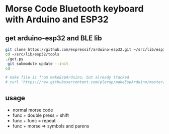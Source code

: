 # Morse Code Bluetooth keyboard with Arduino and ESP32

## get arduino-esp32 and BLE lib 
```bash
git clone https://github.com/espressif/arduino-esp32.git ~/src/lib/esp32
cd ~/src/lib/esp32/tools
./get.py  
 git submodule update --init
cd - 

# make file is from makeEspArduino, but already tracked
# curl 'https://raw.githubusercontent.com/plerup/makeEspArduino/master/makeEspArduino.mk' > Makefile
```


## usage
* normal morse code
* func + double press = shift
* func + func = repeat
* func + morse => symbols and parens
